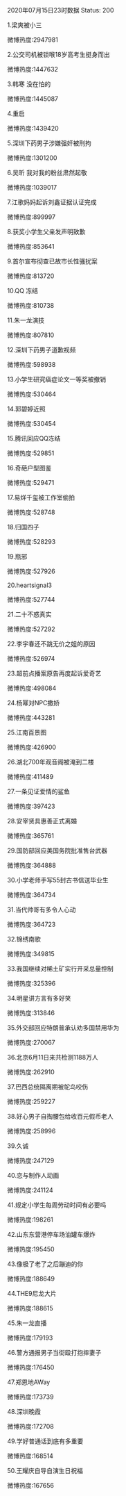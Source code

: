 2020年07月15日23时数据
Status: 200

1.梁爽被小三

微博热度:2947981

2.公交司机被锁喉18岁高考生挺身而出

微博热度:1447632

3.韩寒 没在怕的

微博热度:1445087

4.重启

微博热度:1439420

5.深圳下药男子涉嫌强奸被刑拘

微博热度:1301200

6.吴昕 我对我的粉丝肃然起敬

微博热度:1039017

7.江歌妈妈起诉刘鑫证据认证完成

微博热度:899997

8.获奖小学生父亲发声明致歉

微博热度:853641

9.首尔宣布彻查已故市长性骚扰案

微博热度:813720

10.QQ 冻结

微博热度:810738

11.朱一龙演技

微博热度:807810

12.深圳下药男子道歉视频

微博热度:598938

13.小学生研究癌症论文一等奖被撤销

微博热度:530464

14.郭碧婷近照

微博热度:530454

15.腾讯回应QQ冻结

微博热度:529851

16.奇葩户型图鉴

微博热度:529471

17.易烊千玺被工作室偷拍

微博热度:528748

18.归国四子

微博热度:528293

19.瓶邪

微博热度:527926

20.heartsignal3

微博热度:527744

21.二十不惑真实

微博热度:527292

22.李宇春还不跳无价之姐的原因

微博热度:526974

23.超前点播案原告再度起诉爱奇艺

微博热度:498084

24.杨幂对NPC撒娇

微博热度:443281

25.江南百景图

微博热度:426900

26.湖北700年观音阁被淹到二楼

微博热度:411489

27.一条见证爱情的鲨鱼

微博热度:397423

28.安宰贤具惠善正式离婚

微博热度:365761

29.国防部回应美国务院批准售台武器

微博热度:364888

30.小学老师手写55封古书信送毕业生

微博热度:364734

31.当代帅哥有多令人心动

微博热度:364723

32.锦绣南歌

微博热度:349815

33.我国继续对稀土矿实行开采总量控制

微博热度:325396

34.明星讲方言有多好笑

微博热度:313846

35.外交部回应特朗普承认劝多国禁用华为

微博热度:270067

36.北京6月11日来共检测1188万人

微博热度:262910

37.巴西总统隔离期被鸵鸟咬伤

微博热度:259227

38.好心男子自掏腰包给收百元假币老人

微博热度:258996

39.久诚

微博热度:247129

40.恋与制作人动画

微博热度:241124

41.规定小学生每周劳动时间有必要吗

微博热度:198261

42.山东东营港停车场油罐车爆炸

微博热度:195450

43.像极了老了之后蹦迪的你

微博热度:188649

44.THE9尼龙大片

微博热度:188615

45.朱一龙直播

微博热度:179193

46.警方通报男子当街殴打抱摔妻子

微博热度:176450

47.郑恩地AWay

微博热度:173739

48.深圳晚霞

微博热度:172708

49.学好普通话到底有多重要

微博热度:168514

50.王耀庆自导自演生日祝福

微博热度:167656

